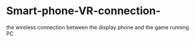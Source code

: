 # Smart-phone-VR-connection-
the wireless connection between the display phone and the game running PC
